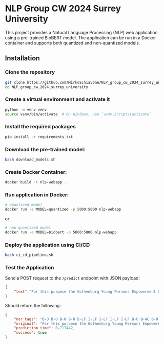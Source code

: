 # NLP Group CW 2024 Surrey University

This project provides a Natural Language Processing (NLP) web application using a pre-trained BioBERT model. The application can be run in a Docker container and supports both quantized and non-quantized models.

## Installation

### Clone the repository
```bash
git clone https://github.com/MirkoSchiavone/NLP_group_cw_2024_surrey_university.git
cd NLP_group_cw_2024_surrey_university
```

### Create a virtual environment and activate it
```bash
python -m venv venv
source venv/bin/activate  # On Windows, use `venv\Scripts\activate`
```

### Install the required packages
```bash
pip install -r requirements.txt
```

### Download the pre-trained model:
```bash
bash download_models.sh
```

### Create Docker Container:
```bash
docker build -t nlp-webapp .
```

### Run application in Docker:
```bash
# quantized model
docker run -e MODEL=quantized -p 5000:5000 nlp-webapp
```
or
```bash
# non-quantized model
docker run -e MODEL=biobert -p 5000:5000 nlp-webapp
```

### Deploy the application using CI/CD
```bash
bash ci_cd_pipeline.sh
```

### Test the Application
Send a POST request to the `/predict` endpoint with JSON payload:
```json
{
    "text":"For this purpose the Gothenburg Young Persons Empowerment Scale (GYPES) was developed."
}
```

Should return the following:
```json
{
    "ner_tags": "B-O B-O B-O B-O B-LF I-LF I-LF I-LF I-LF B-O B-AC B-O B-O B-O B-O ",
    "original": "For this purpose the Gothenburg Young Persons Empowerment Scale (GYPES) was developed.",
    "prediction_time": 0.717442,
    "success": true
}
